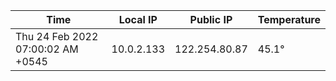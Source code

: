 | Time     | Local IP | Public IP | Temperature |
| ----------- | ----------- | ----------- | ----------- |
| Thu 24 Feb 2022 07:00:02 AM +0545      | 10.0.2.133     | 122.254.80.87  | 45.1° |

